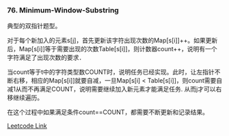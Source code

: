 ### 76. Minimum-Window-Substring  

典型的双指针题型。

对于每个新加入的元素s[j]，首先更新该字符出现次数的Map[s[i]]++。如果更新后，Map[s[i]]等于需要出现的次数Table[s[i]]，则计数器count++，说明有一个字符满足了出现次数的要求．

当count等于t中的字符类型数COUNT时，说明任务已经实现。此时，让左指针不断右移，相应的Map[s[i]]就要自减，一旦Map[s[i] < Table[s[i]]，则count需要自减1从而不再满足COUNT，说明需要继续加入新元素才能满足任务. 从而j才可以右移继续遍历。

在这个过程中如果满足条件count==COUNT，都需要不断更新和记录结果。


[Leetcode Link](https://leetcode.com/problems/minimum-window-substring)